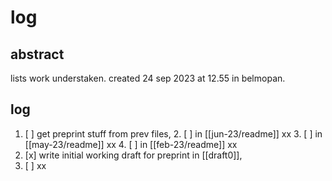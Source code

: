 # log
## abstract

lists work understaken. created 24 sep 2023 at 12.55 in belmopan.

## log

1. [ ] get preprint stuff from prev files,
    2. [ ] in [[jun-23/readme]] xx
    3. [ ] in [[may-23/readme]] xx
    4. [ ] in [[feb-23/readme]] xx
2. [x] write initial working draft for preprint in [[draft0]],
3. [ ] xx
